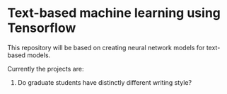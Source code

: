 # Text-based machine learning using Tensorflow

This repository will be based on creating neural network models for text-based models.

Currently the projects are:
1. Do graduate students have distinctly different writing style?
